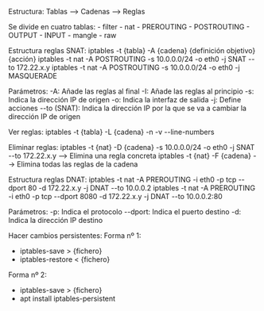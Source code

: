 Estructura:
Tablas --> Cadenas --> Reglas

Se divide en cuatro tablas:
	- filter
	- nat
		- PREROUTING
		- POSTROUTING
		- OUTPUT
		- INPUT
	- mangle
	- raw

Estructura reglas SNAT:
iptables -t {tabla} -A {cadena} {definición objetivo} {acción}
iptables -t nat -A POSTROUTING -s 10.0.0.0/24 -o eth0 -j SNAT --to 172.22.x.y
iptables -t nat -A POSTROUTING -s 10.0.0.0/24 -o eth0 -j MASQUERADE

Parámetros:
	-A: Añade las reglas al final
	-I: Añade las reglas al principio
	-s: Indica la dirección IP de origen
	-o: Indica la interfaz de salida
	-j: Define acciones
		--to (SNAT): Indica la dirección IP por la que se va a cambiar la dirección IP de origen

Ver reglas:
iptables -t {tabla} -L {cadena} -n -v --line-numbers


Eliminar reglas:
iptables -t {nat} -D {cadena} -s 10.0.0.0/24 -o eth0 -j SNAT --to 172.22.x.y --> Elimina una regla concreta
iptables -t {nat} -F {cadena} --> Elimina todas las reglas de la cadena

Estructura reglas DNAT:
iptables -t nat -A PREROUTING -i eth0 -p tcp --dport 80 -d 172.22.x.y -j DNAT --to 10.0.0.2
iptables -t nat -A PREROUTING -i eth0 -p tcp --dport 8080 -d 172.22.x.y -j DNAT --to 10.0.0.2:80

Parámetros:
	-p: Indica el protocolo
	--dport: Indica el puerto destino
	-d: Indica la dirección IP destino

Hacer cambios persistentes:
Forma nº 1:	
- iptables-save > {fichero}
- iptables-restore < {fichero}

Forma nº 2:
- iptables-save > {fichero}
- apt install iptables-persistent
